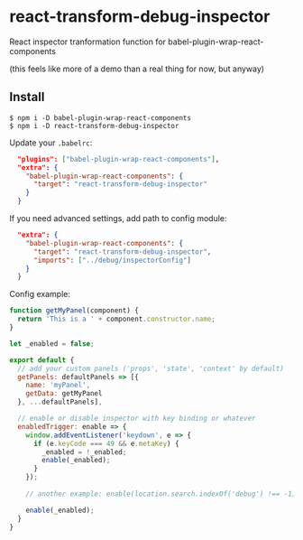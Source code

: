 # react-transform-debug-inspector
React inspector tranformation function for babel-plugin-wrap-react-components

(this feels like more of a demo than a real thing for now, but anyway)

## Install

```
$ npm i -D babel-plugin-wrap-react-components
$ npm i -D react-transform-debug-inspector
```

Update your `.babelrc`:
```json
  "plugins": ["babel-plugin-wrap-react-components"],
  "extra": {
    "babel-plugin-wrap-react-components": {
      "target": "react-transform-debug-inspector"
    }
  }
```

If you need advanced settings, add path to config module:
```json
  "extra": {
    "babel-plugin-wrap-react-components": {
      "target": "react-transform-debug-inspector",
      "imports": ["../debug/inspectorConfig"]
    }
  }
```

Config example:
```js
function getMyPanel(component) {
  return 'This is a ' + component.constructor.name;
}

let _enabled = false;

export default {
  // add your custom panels ('props', 'state', 'context' by default)
  getPanels: defaultPanels => [{
    name: 'myPanel',
    getData: getMyPanel
  }, ...defaultPanels],

  // enable or disable inspector with key binding or whatever
  enabledTrigger: enable => {
    window.addEventListener('keydown', e => {
      if (e.keyCode === 49 && e.metaKey) {
        _enabled = !_enabled;
        enable(_enabled);
      }
    });
    
    // another example: enable(location.search.indexOf('debug') !== -1)

    enable(_enabled);
  }
}
```

